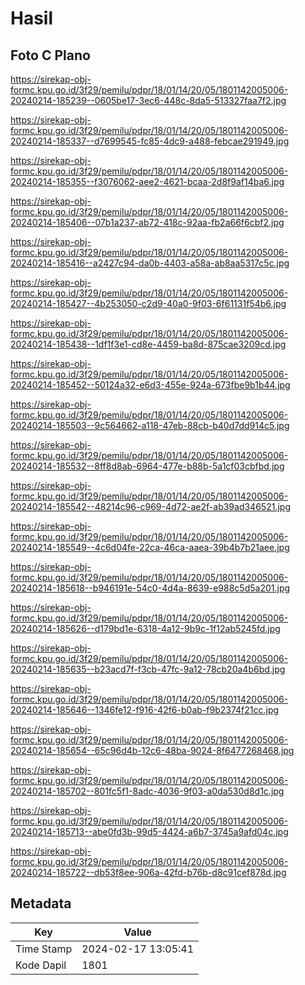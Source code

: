# Hasil

## Foto C Plano

https://sirekap-obj-formc.kpu.go.id/3f29/pemilu/pdpr/18/01/14/20/05/1801142005006-20240214-185239--0605be17-3ec6-448c-8da5-513327faa7f2.jpg

https://sirekap-obj-formc.kpu.go.id/3f29/pemilu/pdpr/18/01/14/20/05/1801142005006-20240214-185337--d7699545-fc85-4dc9-a488-febcae291949.jpg

https://sirekap-obj-formc.kpu.go.id/3f29/pemilu/pdpr/18/01/14/20/05/1801142005006-20240214-185355--f3076062-aee2-4621-bcaa-2d8f9af14ba6.jpg

https://sirekap-obj-formc.kpu.go.id/3f29/pemilu/pdpr/18/01/14/20/05/1801142005006-20240214-185406--07b1a237-ab72-418c-92aa-fb2a66f6cbf2.jpg

https://sirekap-obj-formc.kpu.go.id/3f29/pemilu/pdpr/18/01/14/20/05/1801142005006-20240214-185416--a2427c94-da0b-4403-a58a-ab8aa5317c5c.jpg

https://sirekap-obj-formc.kpu.go.id/3f29/pemilu/pdpr/18/01/14/20/05/1801142005006-20240214-185427--4b253050-c2d9-40a0-9f03-6f61131f54b6.jpg

https://sirekap-obj-formc.kpu.go.id/3f29/pemilu/pdpr/18/01/14/20/05/1801142005006-20240214-185438--1df1f3e1-cd8e-4459-ba8d-875cae3209cd.jpg

https://sirekap-obj-formc.kpu.go.id/3f29/pemilu/pdpr/18/01/14/20/05/1801142005006-20240214-185452--50124a32-e6d3-455e-924a-673fbe9b1b44.jpg

https://sirekap-obj-formc.kpu.go.id/3f29/pemilu/pdpr/18/01/14/20/05/1801142005006-20240214-185503--9c564662-a118-47eb-88cb-b40d7dd914c5.jpg

https://sirekap-obj-formc.kpu.go.id/3f29/pemilu/pdpr/18/01/14/20/05/1801142005006-20240214-185532--8ff8d8ab-6964-477e-b88b-5a1cf03cbfbd.jpg

https://sirekap-obj-formc.kpu.go.id/3f29/pemilu/pdpr/18/01/14/20/05/1801142005006-20240214-185542--48214c96-c969-4d72-ae2f-ab39ad346521.jpg

https://sirekap-obj-formc.kpu.go.id/3f29/pemilu/pdpr/18/01/14/20/05/1801142005006-20240214-185549--4c6d04fe-22ca-46ca-aaea-39b4b7b21aee.jpg

https://sirekap-obj-formc.kpu.go.id/3f29/pemilu/pdpr/18/01/14/20/05/1801142005006-20240214-185618--b946191e-54c0-4d4a-8639-e988c5d5a201.jpg

https://sirekap-obj-formc.kpu.go.id/3f29/pemilu/pdpr/18/01/14/20/05/1801142005006-20240214-185626--d179bd1e-6318-4a12-9b9c-1f12ab5245fd.jpg

https://sirekap-obj-formc.kpu.go.id/3f29/pemilu/pdpr/18/01/14/20/05/1801142005006-20240214-185635--b23acd7f-f3cb-47fc-9a12-78cb20a4b6bd.jpg

https://sirekap-obj-formc.kpu.go.id/3f29/pemilu/pdpr/18/01/14/20/05/1801142005006-20240214-185646--1346fe12-f916-42f6-b0ab-f9b2374f21cc.jpg

https://sirekap-obj-formc.kpu.go.id/3f29/pemilu/pdpr/18/01/14/20/05/1801142005006-20240214-185654--65c96d4b-12c6-48ba-9024-8f6477268468.jpg

https://sirekap-obj-formc.kpu.go.id/3f29/pemilu/pdpr/18/01/14/20/05/1801142005006-20240214-185702--801fc5f1-8adc-4036-9f03-a0da530d8d1c.jpg

https://sirekap-obj-formc.kpu.go.id/3f29/pemilu/pdpr/18/01/14/20/05/1801142005006-20240214-185713--abe0fd3b-99d5-4424-a6b7-3745a9afd04c.jpg

https://sirekap-obj-formc.kpu.go.id/3f29/pemilu/pdpr/18/01/14/20/05/1801142005006-20240214-185722--db53f8ee-906a-42fd-b76b-d8c91cef878d.jpg


## Metadata

| Key        | Value               |
| ---------- | ------------------- |
| Time Stamp | 2024-02-17 13:05:41 |
| Kode Dapil | 1801                |



